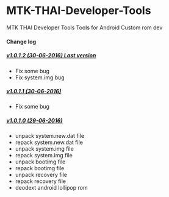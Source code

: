 # MTK-THAI-Developer-Tools
MTK THAI Developer Tools Tools for Android Custom rom dev
 
<h4>Change log</h4>


<h5><a href="https://www.androidfilehost.com/?fid=24591023225177314">v1.0.1.2 (30-06-2016) Last version </a></h5> 
<ul style="list-style-type:disc">
<li>Fix some bug </li>
<li>Fix system.img bug </li>
</ul>

<h5><a href="https://www.androidfilehost.com/?fid=24591023225177313">v1.0.1.1 (30-06-2016) </a></h5>
<ul style="list-style-type:disc">
<li>Fix some bug</li>
</ul>

<h5><a href="https://www.androidfilehost.com/?fid=24591023225177291">v1.0.1.0 (29-06-2016) </a></h5>
<ul style="list-style-type:disc">
<li>unpack system.new.dat file</li>
<li>repack system.new.dat file </li>
<li>unpack system.img file </li>
<li>repack system.img file </li>
<li>unpack bootimg file </li>
<li>repack bootimg file </li>
<li>unpack recovery file </li>
<li>repack recovery file </li>
<li>deodext android lollipop rom</li>
</ul>
 

